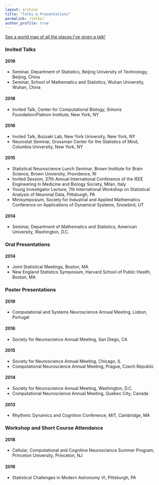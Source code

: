 ```yaml
---
layout: archive
title: "Talks & Presentations"
permalink: /talks/
author_profile: true
---
```


<p style="text-decoration:underline;"><a href="/talkmap.html">See a world map of all the places I've given a talk!</a></p>

### Invited Talks

#### 2019
* Seminar, Department of Statistics, Beijing University of Technology, Beijing, China
* Seminar, School of Mathematics and Statistics, Wuhan University, Wuhan, China

#### 2018 
* Invited Talk, Center for Computational Biology, Simons Foundation/Flatiron Institute, New York, NY

#### 2016
* Invited Talk, Buzsaki Lab, New York University, New York, NY
* Neurostat Seminar, Grossman Center for the Statistics of Mind, Columbia University, New York, NY

#### 2015
* Statistical Neuroscience Lunch Seminar, Brown Institute for Brain Science, Brown University, Providence, RI
* Invited Session, 37th Annual International Conference of the IEEE Engineering In Medicine and Biology Society, Milan, Italy
* Young Investigator Lecture, 7th International Workshop on Statistical Analysis of Neuronal Data, Pittsburgh, PA
* Minisymposium, Society for Industrial and Applied Mathematics Conference on Applications of Dynamical Systems, Snowbird, UT

#### 2014
* Seminar, Department of Mathematics and Statistics, American University, Washington, D.C.

### Oral Presentations

#### 2014
* Joint Statistical Meetings, Boston, MA
* New England Statistics Symposium, Harvard School of Public Health, Boston, MA

### Poster Presentations

#### 2019 
* Computational and Systems Neuroscience Annual Meeting, Lisbon, Portugal

#### 2016 
* Society for Neuroscience Annual Meeting, San Diego, CA

#### 2015 
* Society for Neuroscience Annual Meeting, Chicago, IL
* Computational Neuroscience Annual Meeting, Prague, Czech Republic

#### 2014
* Society for Neuroscience Annual Meeting, Washington, D.C.
* Computational Neuroscience Annual Meeting, Quebec City, Canada

#### 2013 
* Rhythmic Dynamics and Cognition Conference, MIT, Cambridge, MA

### Workshop and Short Course Attendance

#### 2018 
* Cellular, Computational and Cognitive Neuroscience Summer Program, Princeton University, Princeton, NJ

#### 2016 
* Statistical Challenges in Modern Astronomy VI, Pittsburgh, PA
